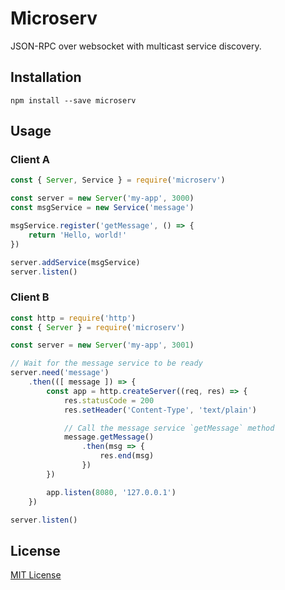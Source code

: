 # Microserv
JSON-RPC over websocket with multicast service discovery.

## Installation
```
npm install --save microserv
```

## Usage

### Client A
```javascript
const { Server, Service } = require('microserv')

const server = new Server('my-app', 3000)
const msgService = new Service('message')

msgService.register('getMessage', () => {
	return 'Hello, world!'
})

server.addService(msgService)
server.listen()
```

### Client B
```javascript
const http = require('http')
const { Server } = require('microserv')

const server = new Server('my-app', 3001)

// Wait for the message service to be ready
server.need('message')
	.then(([ message ]) => {
		const app = http.createServer((req, res) => {
			res.statusCode = 200
			res.setHeader('Content-Type', 'text/plain')

			// Call the message service `getMessage` method
			message.getMessage()
				.then(msg => {
					res.end(msg)
				})
		})

		app.listen(8080, '127.0.0.1')
	})

server.listen()
```

## License

[MIT License](LICENSE)